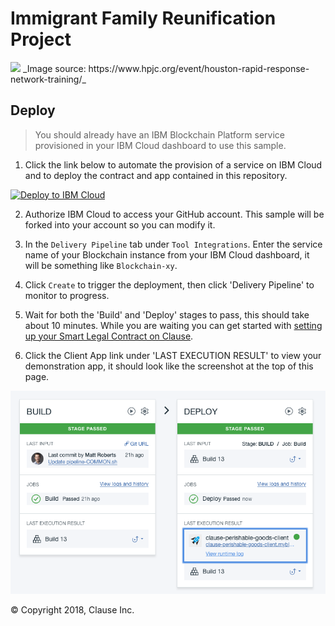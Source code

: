 # Immigrant Family Reunification Project

<img src="docs/app.png" width="750">
_Image source: https://www.hpjc.org/event/houston-rapid-response-network-training/_

## Deploy

> You should already have an IBM Blockchain Platform service provisioned in your IBM Cloud dashboard to use this sample.

1. Click the link below to automate the provision of a service on IBM Cloud and to deploy the contract and app contained in this repository.

[![Deploy to IBM Cloud](https://bluemix.net/deploy/button.png)](https://console.bluemix.net/devops/setup/deploy/?repository=https%3A//github.com/clauseHQ/ifrp&branch=master&env_id=ibm%3Ayp%3Aus-south&deploy-region=ibm%3Ayp%3Aus-south)

2. Authorize IBM Cloud to access your GitHub account. This sample will be forked into your account so you can modify it.

3. In the `Delivery Pipeline` tab under `Tool Integrations`. Enter the service name of your Blockchain instance from your IBM Cloud dashboard, it will be something like `Blockchain-xy`.

4. Click `Create` to trigger the deployment, then click 'Delivery Pipeline' to monitor to progress. 

5. Wait for both the 'Build' and 'Deploy' stages to pass, this should take about 10 minutes. While you are waiting you can get started with [setting up your Smart Legal Contract on Clause](https://clause.elevio.help/en/articles/48).

6. Click the Client App link under 'LAST EXECUTION RESULT' to view your demonstration app, it should look like the screenshot at the top of this page.

<img src="docs/pipeline.png" width="750">

&copy; Copyright 2018, Clause Inc. 
